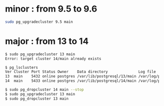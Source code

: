 minor : from 9.5 to 9.6
=======================

```sh
sudo pg_upgradecluster 9.5 main
```

major : from 13 to 14
=====================

```sh
$ sudo pg_upgradecluster 13 main
Error: target cluster 14/main already exists

$ pg_lsclusters
Ver Cluster Port Status Owner    Data directory              Log file
13  main    5432 online postgres /var/lib/postgresql/13/main /var/log/postgresql/postgresql-13-main.log
14  main    5433 online postgres /var/lib/postgresql/14/main /var/log/postgresql/postgresql-14-main.log
```

```sh
$ sudo pg_dropcluster 14 main --stop
$ sudo pg_upgradecluster 13 main
$ sudo pg_dropcluster 13 main
```
